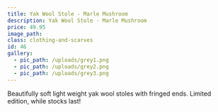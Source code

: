 ```yaml
---
title: Yak Wool Stole - Marle Mushroom
description: Yak Wool Stole - Marle Mushroom
price: 49.95
image_path:
class: clothing-and-scarves
id: 46
gallery:
  - pic_path: /uploads/grey1.png
  - pic_path: /uploads/grey2.png
  - pic_path: /uploads/grey3.png
---
```



Beautifully soft light weight yak wool stoles with fringed ends. Limited edition, while stocks last!